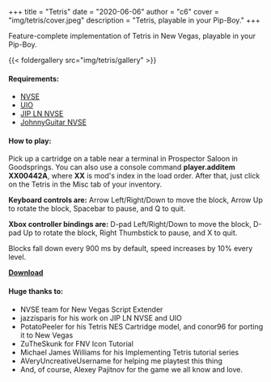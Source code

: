 +++
title = "Tetris"
date = "2020-06-06"
author = "c6"
cover = "img/tetris/cover.jpeg"
description = "Tetris, playable in your Pip-Boy."
+++

Feature-complete implementation of Tetris in New Vegas, playable in your Pip-Boy.

{{< foldergallery src="img/tetris/gallery" >}}

#### Requirements:
- [NVSE](https://github.com/xNVSE/NVSE/releases/latest)﻿
- [UIO](https://www.nexusmods.com/newvegas/mods/57174)
- [JIP LN NVSE﻿](https://www.nexusmods.com/newvegas/mods/58277)
- [JohnnyGuitar NVSE﻿](https://github.com/carxt/JohnnyGuitarNVSE/releases/latest)


#### How to play:

Pick up a cartridge on a table near a terminal in Prospector Saloon in Goodsprings. You can also use a console command **player.additem XX00442A**, where **XX** is mod's index in the load order. After that, just click on the Tetris in the Misc tab of your inventory.

**Keyboard controls are:** Arrow Left/Right/Down to move the block, Arrow Up to rotate the block, Spacebar to pause, and Q to quit.

**Xbox controller bindings are:** D-pad Left/Right/Down to move the block, D-pad Up to rotate the block, Right Thumbstick to pause, and X to quit.

Blocks fall down every 900 ms by default, speed increases by 10% every level.
 
**[Download](/mod/Tetris.7z)**


 
#### Huge thanks to:

- NVSE team for New Vegas Script Extender
- jazzisparis for his work on JIP LN NVSE and UIO
- PotatoPeeler for his Tetris NES Cartridge model, and conor96 for porting it to New Vegas
- ZuTheSkunk for FNV Icon Tutorial﻿
- Michael James Williams for his Implementing Tetris tutorial series
- AVeryUncreativeUsername ﻿for helping me playtest this thing
- And, of course, Alexey Pajitnov for the game we all know and love.

